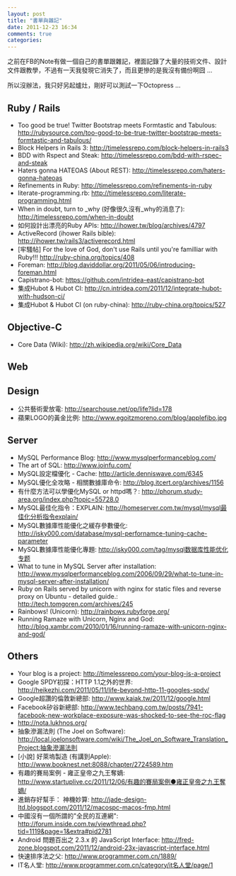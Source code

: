 ```yaml
---
layout: post
title: "書單與雜記"
date: 2011-12-23 16:34
comments: true
categories: 
---
```


之前在FB的Note有做一個自己的書單跟雜記，裡面記錄了大量的技術文件、設計文件跟教學，不過有一天我發現它消失了，而且更慘的是我沒有備份啊囧 ...

所以沒辦法，我只好另起爐灶，剛好可以測試一下Octopress ...

<!-- more -->

## Ruby / Rails

* Too good be true! Twitter Bootstrap meets Formtastic and Tabulous: http://rubysource.com/too-good-to-be-true-twitter-bootstrap-meets-formtastic-and-tabulous/
* Block Helpers in Rails 3: http://timelessrepo.com/block-helpers-in-rails3
* BDD with Rspect and Steak: http://timelessrepo.com/bdd-with-rspec-and-steak
* Haters gonna HATEOAS (About REST): http://timelessrepo.com/haters-gonna-hateoas
* Refinements in Ruby: http://timelessrepo.com/refinements-in-ruby
* literate-programming.rb: http://timelessrepo.com/literate-programming.html
* When in doubt, turn to _why (好像很久沒有_why的消息了): http://timelessrepo.com/when-in-doubt
* 如何設計出漂亮的Ruby APIs: http://ihower.tw/blog/archives/4797
* ActiveRecord (ihower Rails bible): http://ihower.tw/rails3/activerecord.html
* [牢騷帖] For the love of God, don't use Rails until you're familliar with Ruby!!! http://ruby-china.org/topics/408
* Foreman: http://blog.daviddollar.org/2011/05/06/introducing-foreman.html
* Capistrano-bot: https://github.com/intridea-east/capistrano-bot
* 集成Hubot & Hubot CI: http://cn.intridea.com/2011/12/integrate-hubot-with-hudson-ci/
* 集成Hubot & Hubot CI (on ruby-china): http://ruby-china.org/topics/527


## Objective-C

* Core Data (Wiki): http://zh.wikipedia.org/wiki/Core_Data

## Web

## Design

* 公共藝術愛放電: http://searchouse.net/op/life?lid=178
* 蘋果LOGO的黃金比例: http://www.egoitzmoreno.com/blog/applefibo.jpg



## Server

* MySQL Performance Blog: http://www.mysqlperformanceblog.com/
* The art of SQL: http://www.joinfu.com/
* MySQL設定檔優化 - Cache: http://article.denniswave.com/6345
* MySQL優化全攻略 - 相關數據庫命令: http://blog.itcert.org/archives/1156
* 有什麼方法可以學優化MySQL or httpd嗎？: http://phorum.study-area.org/index.php?topic=55728.0
* MySQL最佳化指令：EXPLAIN: http://homeserver.com.tw/mysql/mysql最佳化分析指令explain/
* MySQL數據庫性能優化之緩存參數優化: http://isky000.com/database/mysql-perfornamce-tuning-cache-parameter
* MySQL數據庫性能優化專題: http://isky000.com/tag/mysql数据库性能优化专题
* What to tune in MySQL Server after installation: http://www.mysqlperformanceblog.com/2006/09/29/what-to-tune-in-mysql-server-after-installation/
* Ruby on Rails served by unicorn with nginx for static files and reverse proxy on Ubuntu - detailed guide.: http://tech.tomgoren.com/archives/245
* Rainbows! (Unicorn): http://rainbows.rubyforge.org/
* Running Ramaze with Unicorn, Nginx and God: http://blog.xambr.com/2010/01/16/running-ramaze-with-unicorn-nginx-and-god/


## Others

* Your blog is a project: http://timelessrepo.com/your-blog-is-a-project
* Google SPDY初探：HTTP 1.1之外的世界: http://heikezhi.com/2011/05/11/life-beyond-http-11-googles-spdy/
* Google超讚的倫敦新總部: http://www.kaiak.tw/2011/12/google.html
* Facebook矽谷新總部: http://www.techbang.com.tw/posts/7941-facebook-new-workplace-exposure-was-shocked-to-see-the-roc-flag
* http://nota.lukhnos.org/
* 抽象滲漏法則 (The Joel on Software): http://local.joelonsoftware.com/wiki/The_Joel_on_Software_Translation_Project:抽象滲漏法則
* [小說] 好萊塢製造 (有講到Apple): http://www.booknest.net:8088/chapter/2724589.htm
* 有趣的賽局案例 - 雍正皇帝之九王奪嫡: http://www.startuplive.cc/2011/12/06/有趣的賽局案例●雍正皇帝之九王奪嫡/
* 進銷存好幫手： 神機妙算: http://jade-design-ltd.blogspot.com/2011/12/macospc-macos-fmp.html
* 中國沒有一個所謂的"全民的互連網": http://forum.inside.com.tw/viewthread.php?tid=1119&page=1&extra#pid2781
* Android 問題百出之 2.3.x 的 JavaScript Interface: http://fred-zone.blogspot.com/2011/12/android-23x-javascript-interface.html
* 快速排序法之父: http://www.programmer.com.cn/1889/
* IT名人堂: http://www.programmer.com.cn/category/it名人堂/page/1